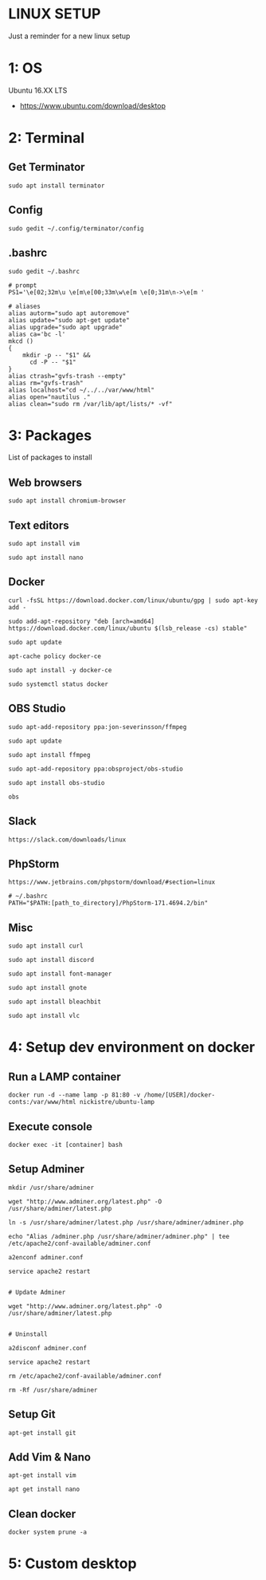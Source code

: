 # LINUX SETUP
Just a reminder for a new linux setup


# 1: OS
Ubuntu 16.XX LTS
 - https://www.ubuntu.com/download/desktop
 
 
# 2: Terminal
## Get Terminator
````
sudo apt install terminator
````

## Config
````
sudo gedit ~/.config/terminator/config
````

## .bashrc
````
sudo gedit ~/.bashrc

# prompt
PS1='\e[02;32m\u \e[m\e[00;33m\w\e[m \e[0;31m\n->\e[m '

# aliases
alias autorm="sudo apt autoremove"
alias update="sudo apt-get update"
alias upgrade="sudo apt upgrade"
alias ca='bc -l'
mkcd ()
{
    mkdir -p -- "$1" &&
      cd -P -- "$1"
}
alias ctrash="gvfs-trash --empty"
alias rm="gvfs-trash"
alias localhost="cd ~/../../var/www/html"
alias open="nautilus ."
alias clean="sudo rm /var/lib/apt/lists/* -vf"
````


# 3: Packages
List of packages to install

## Web browsers
````
sudo apt install chromium-browser
````

## Text editors
````
sudo apt install vim

sudo apt install nano
````

## Docker
````
curl -fsSL https://download.docker.com/linux/ubuntu/gpg | sudo apt-key add -

sudo add-apt-repository "deb [arch=amd64] https://download.docker.com/linux/ubuntu $(lsb_release -cs) stable"

sudo apt update

apt-cache policy docker-ce

sudo apt install -y docker-ce

sudo systemctl status docker
````

## OBS Studio
````
sudo apt-add-repository ppa:jon-severinsson/ffmpeg

sudo apt update

sudo apt install ffmpeg

sudo apt-add-repository ppa:obsproject/obs-studio

sudo apt install obs-studio

obs
````

## Slack
````
https://slack.com/downloads/linux
````

## PhpStorm
````
https://www.jetbrains.com/phpstorm/download/#section=linux

# ~/.bashrc
PATH="$PATH:[path_to_directory]/PhpStorm-171.4694.2/bin"
````

## Misc
````
sudo apt install curl

sudo apt install discord

sudo apt install font-manager

sudo apt install gnote

sudo apt install bleachbit

sudo apt install vlc
````


# 4: Setup dev environment on docker
## Run a LAMP container
````
docker run -d --name lamp -p 81:80 -v /home/[USER]/docker-conts:/var/www/html nickistre/ubuntu-lamp
````

## Execute console
````
docker exec -it [container] bash
````

## Setup Adminer
````
mkdir /usr/share/adminer

wget "http://www.adminer.org/latest.php" -O /usr/share/adminer/latest.php

ln -s /usr/share/adminer/latest.php /usr/share/adminer/adminer.php

echo "Alias /adminer.php /usr/share/adminer/adminer.php" | tee /etc/apache2/conf-available/adminer.conf

a2enconf adminer.conf

service apache2 restart


# Update Adminer

wget "http://www.adminer.org/latest.php" -O /usr/share/adminer/latest.php


# Uninstall

a2disconf adminer.conf

service apache2 restart

rm /etc/apache2/conf-available/adminer.conf

rm -Rf /usr/share/adminer
````

## Setup Git
````
apt-get install git
````

## Add Vim & Nano
````
apt-get install vim

apt get install nano
````

## Clean docker
````
docker system prune -a
````


# 5: Custom desktop
